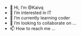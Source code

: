 - 👋 Hi, I’m @Kaivq
- 👀 I’m interested in IT
- 🌱 I’m currently learning coder
- 💞️ I’m looking to collaborate on ...
- 📫 How to reach me ...

<!---
Kaivq/Kaivq is a ✨ special ✨ repository because its `README.md` (this file) appears on your GitHub profile.
You can click the Preview link to take a look at your changes.
--->
